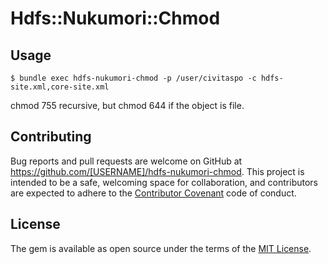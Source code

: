 # Hdfs::Nukumori::Chmod

## Usage

```
$ bundle exec hdfs-nukumori-chmod -p /user/civitaspo -c hdfs-site.xml,core-site.xml
```

chmod 755 recursive, but chmod 644 if the object is file.

## Contributing

Bug reports and pull requests are welcome on GitHub at https://github.com/[USERNAME]/hdfs-nukumori-chmod. This project is intended to be a safe, welcoming space for collaboration, and contributors are expected to adhere to the [Contributor Covenant](http://contributor-covenant.org) code of conduct.


## License

The gem is available as open source under the terms of the [MIT License](http://opensource.org/licenses/MIT).

